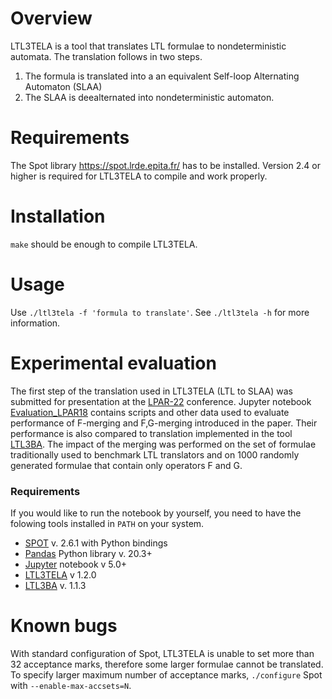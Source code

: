 Overview
========

LTL3TELA is a tool that translates LTL formulae to nondeterministic automata. The translation follows in two steps.
1. The formula is translated into a an equivalent Self-loop Alternating Automaton (SLAA)
2. The SLAA is deealternated into nondeterministic automaton.

Requirements
============

The Spot library <https://spot.lrde.epita.fr/> has to be installed. Version
2.4 or higher is required for LTL3TELA to compile and work properly.

Installation
============
`make` should be enough to compile LTL3TELA.

Usage
=====
Use `./ltl3tela -f 'formula to translate'`.
See `./ltl3tela -h` for more information.

Experimental evaluation
=======================

The first step of the translation used in LTL3TELA (LTL to SLAA) was submitted for presentation at the
[LPAR-22](https://easychair.org/smart-program/LPAR-22/) conference.
Jupyter notebook [Evaluation_LPAR18](Experiments/Evaluation_LPAR18.ipynb)
contains scripts and other data used to evaluate performance of F-merging and F,G-merging introduced in the paper. Their performance is also compared to translation implemented in the tool [LTL3BA](https://sourceforge.net/projects/ltl3ba/). The impact of the merging was performed on the set of formulae traditionally used to benchmark LTL translators and on 1000 randomly generated formulae that contain only operators F and G.

### Requirements

If you would like to run the notebook by yourself, you need to have the
folowing tools installed in `PATH` on your system.

* [SPOT](https://spot.lrde.epita.fr/) v. 2.6.1 with Python bindings
* [Pandas](http://pandas.pydata.org/) Python library v. 20.3+
* [Jupyter](http://jupyter.org/) notebook v 5.0+
* [LTL3TELA](https://github.com/jurajmajor/ltl3tela) v 1.2.0
* [LTL3BA](https://sourceforge.net/projects/ltl3ba/) v. 1.1.3

Known bugs
==========

With standard configuration of Spot, LTL3TELA is unable to set more
than 32 acceptance marks, therefore some larger formulae cannot be
translated. To specify larger maximum number of acceptance marks,
`./configure` Spot with `--enable-max-accsets=N`.
